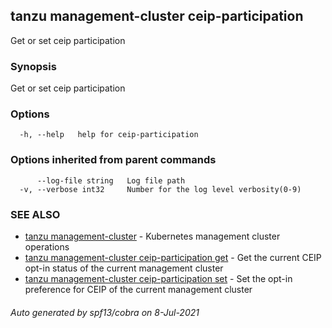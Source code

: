 ## tanzu management-cluster ceip-participation

Get or set ceip participation

### Synopsis

Get or set ceip participation

### Options

```
  -h, --help   help for ceip-participation
```

### Options inherited from parent commands

```
      --log-file string   Log file path
  -v, --verbose int32     Number for the log level verbosity(0-9)
```

### SEE ALSO

* [tanzu management-cluster](tanzu_management-cluster.md)	 - Kubernetes management cluster operations
* [tanzu management-cluster ceip-participation get](tanzu_management-cluster_ceip-participation_get.md)	 - Get the current CEIP opt-in status of the current management cluster
* [tanzu management-cluster ceip-participation set](tanzu_management-cluster_ceip-participation_set.md)	 - Set the opt-in preference for CEIP of the current management cluster

###### Auto generated by spf13/cobra on 8-Jul-2021
